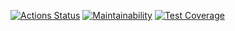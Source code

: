 
[![Actions Status](https://github.com/Mr-XEN/java-project-lvl4/workflows/hexlet-check/badge.svg)](https://github.com/Mr-XEN/java-project-lvl4/actions)
[![Maintainability](https://api.codeclimate.com/v1/badges/82303cf4d8031c889ae8/maintainability)](https://codeclimate.com/github/Mr-XEN/java-project-lvl4/maintainability)
[![Test Coverage](https://api.codeclimate.com/v1/badges/82303cf4d8031c889ae8/test_coverage)](https://codeclimate.com/github/Mr-XEN/java-project-lvl4/test_coverage)